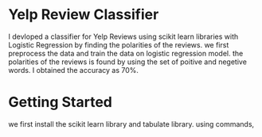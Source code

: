 # Yelp Review Classifier

I devloped a classifier for Yelp Reviews using scikit learn libraries with Logistic Regression by finding the polarities of the reviews. we first preprocess the data and train the data on logistic regression model. the polarities of the reviews is found by using the set of poitive and negetive words. I obtained the accuracy as 70%.
 

# Getting Started

we first install the scikit learn library and tabulate library. using commands,
